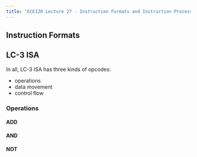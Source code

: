 ```yaml
---
title: "ECE120 Lecture 27 - Instruction Formats and Instruction Processing"
---
```

## Instruction Formats


## LC-3 ISA
In all, LC-3 ISA has three kinds of opcodes:
- operations
- data movement
- control flow

### Operations
#### ADD

#### AND

#### NOT

### 
